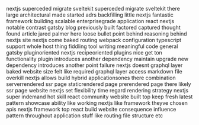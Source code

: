 nextjs superceded migrate sveltekit superceded migrate sveltekit there large architectural made started adrs backfilling little nextjs fantastic framework building scalable enterprisegrade application react nextjs notable contrast gatsby blog previously built factored captured thought found article jared palmer here loose bullet point behind reasoning behind nextjs site nextjs come baked routing webpack configuration typescript support whole host thing fiddling tool writing meaningful code general gatsby pluginoriented nextjs recipeoriented plugins nice get ton functionality plugin introduces another dependency maintain upgrade new dependency introduces another point failure nextjs doesnt graphql layer baked website size felt like required graphql layer access markdown file overkill nextjs allows build hybrid applicationsones there combination serverrendered ssr page staticrendered page prerendered page there likely ssr page website nextjs set flexibility time regard rendering strategy nextjs super indemand hot skill react community website built top keep fresh latest pattern showcase ability like working nextjs like framework theyve chosen apis nextjs framework top react build website consequence influence pattern throughout application stuff like routing file structure etc